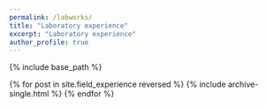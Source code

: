 ```yaml
---
permalink: /labworks/
title: "Laboratory experience"
excerpt: "Laboratory experience"
author_profile: true
---
```


{% include base_path %}

{% for post in site.field_experience reversed %}
  {% include archive-single.html %}
{% endfor %}
